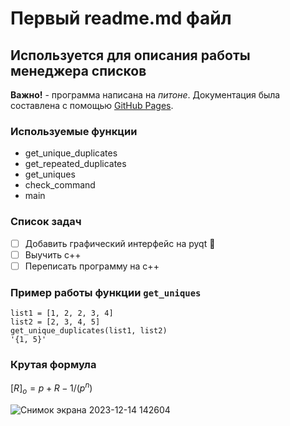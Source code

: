 # Первый readme.md файл
## Используется для описания работы менеджера списков
**Важно!** - программа написана на *питоне*.
Документация была составлена с помощью [GitHub Pages](https://pages.github.com/).

### Используемые функции
* get_unique_duplicates
* get_repeated_duplicates
* get_uniques
* check_command
* main


### Список задач
- [ ] Добавить графический интерфейс на pyqt :tada:
- [ ] Выучить c++
- [ ] Переписать программу на c++

### Пример работы функции  ```get_uniques```
```
list1 = [1, 2, 2, 3, 4]
list2 = [2, 3, 4, 5]
get_unique_duplicates(list1, list2)
'{1, 5}'
```

### Крутая формула
$` [R]_о = p+R-1/(p^n) `$

![Снимок экрана 2023-12-14 142604](https://github.com/bounchich1/practice-4/assets/152361001/0193cb79-9300-4f3b-975a-946b53fb029e)
